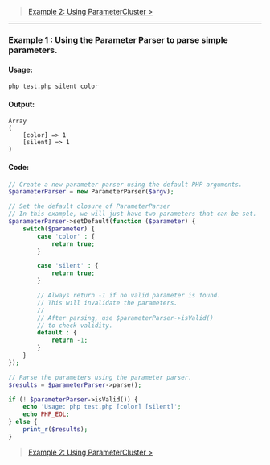 > [Example 2: Using ParameterCluster >](https://github.com/nathan-fiscaletti/parameterparser/blob/master/examples/Example2.md)
----
### Example 1 : Using the Parameter Parser to parse simple parameters.

#### Usage: 
    php test.php silent color
#### Output: 
    Array
    (
        [color] => 1
        [silent] => 1
    )
#### Code:
```php
// Create a new parameter parser using the default PHP arguments.
$parameterParser = new ParameterParser($argv);

// Set the default closure of ParameterParser
// In this example, we will just have two parameters that can be set.
$parameterParser->setDefault(function ($parameter) {
    switch($parameter) {
        case 'color' : {
            return true;
        }

        case 'silent' : {
            return true;
        }

        // Always return -1 if no valid parameter is found.
        // This will invalidate the parameters.
        // 
        // After parsing, use $parameterParser->isValid()
        // to check validity.
        default : {
            return -1;
        }
    }
});

// Parse the parameters using the parameter parser.
$results = $parameterParser->parse();

if (! $parameterParser->isValid()) {
    echo 'Usage: php test.php [color] [silent]';
    echo PHP_EOL;
} else {
    print_r($results);
}
```

> [Example 2: Using ParameterCluster >](https://github.com/nathan-fiscaletti/parameterparser/blob/master/examples/Example2.md)